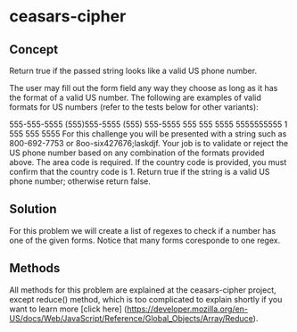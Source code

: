 # ceasars-cipher

## Concept
Return true if the passed string looks like a valid US phone number.

The user may fill out the form field any way they choose as long as it has the format of a valid US number. The following are examples of valid formats for US numbers (refer to the tests below for other variants):

  555-555-5555
  (555)555-5555
  (555) 555-5555
  555 555 5555
  5555555555
  1 555 555 5555
For this challenge you will be presented with a string such as 800-692-7753 or 8oo-six427676;laskdjf. Your job is to validate or reject the US phone number based on any combination of the formats provided above. The area code is required. If the country code is provided, you must confirm that the country code is 1. Return true if the string is a valid US phone number; otherwise return false.

## Solution
For this problem we will create a list of regexes to check if a number has one of the given forms. Notice that many forms coresponde to one regex.

## Methods
All methods for this problem are explained at the ceasars-cipher project, except reduce() method, which is too complicated to explain shortly if you want to learn more [click here] (https://developer.mozilla.org/en-US/docs/Web/JavaScript/Reference/Global_Objects/Array/Reduce).
